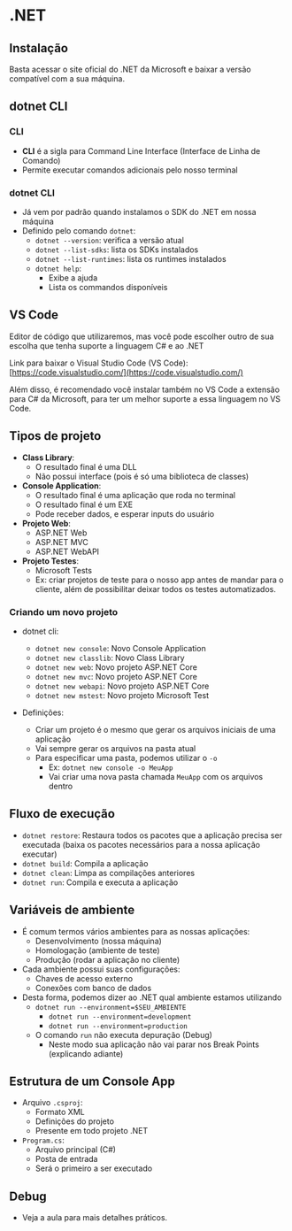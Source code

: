 # .NET

## Instalação

Basta acessar o site oficial do .NET da Microsoft e baixar a versão compatível com a sua máquina.

## dotnet CLI

### CLI

- **CLI** é a sigla para Command Line Interface (Interface de Linha de Comando)
- Permite executar comandos adicionais pelo nosso terminal

### dotnet CLI

- Já vem por padrão quando instalamos o SDK do .NET em nossa máquina
- Definido pelo comando `dotnet`:
    - `dotnet --version`: verifica a versão atual
    - `dotnet --list-sdks`: lista os SDKs instalados
    - `dotnet --list-runtimes`: lista os runtimes instalados
    - `dotnet help`:
        - Exibe a ajuda
        - Lista os commandos disponíveis  

## VS Code

Editor de código que utilizaremos, mas você pode escolher outro de sua escolha que tenha suporte a linguagem C# e ao .NET

Link para baixar o Visual Studio Code (VS Code): [https://code.visualstudio.com/](https://code.visualstudio.com/)

Além disso, é recomendado você instalar também no VS Code a extensão para C# da Microsoft, para ter um melhor suporte a essa linguagem no VS Code.

## Tipos de projeto

- **Class Library**:
    - O resultado final é uma DLL
    - Não possui interface (pois é só uma biblioteca de classes)
- **Console Application**:
    - O resultado final é uma aplicação que roda no terminal
    - O resultado final é um EXE
    - Pode receber dados, e esperar inputs do usuário
- **Projeto Web**:
    - ASP.NET Web
    - ASP.NET MVC
    - ASP.NET WebAPI
- **Projeto Testes**:
    - Microsoft Tests
    - Ex: criar projetos de teste para o nosso app antes de mandar para o cliente, além de possibilitar deixar todos os testes automatizados. 

### Criando um novo projeto

- dotnet cli:
    - `dotnet new console`: Novo Console Application
    - `dotnet new classlib`: Novo Class Library
    - `dotnet new web`: Novo projeto ASP.NET Core
    - `dotnet new mvc`: Novo projeto ASP.NET Core
    - `dotnet new webapi`: Novo projeto ASP.NET Core
    - `dotnet new mstest`: Novo projeto Microsoft Test

- Definições:
    - Criar um projeto é o mesmo que gerar os arquivos iniciais de uma aplicação
    - Vai sempre gerar os arquivos na pasta atual
    - Para especificar uma pasta, podemos utilizar o `-o`
        - Ex: `dotnet new console -o MeuApp`
        - Vai criar uma nova pasta chamada `MeuApp` com os arquivos dentro

## Fluxo de execução

- `dotnet restore`: Restaura todos os pacotes que a aplicação precisa ser executada (baixa os pacotes necessários para a nossa aplicação executar)
- `dotnet build`: Compila a aplicação
- `dotnet clean`: Limpa as compilações anteriores
- `dotnet run`: Compila e executa a aplicação 

## Variáveis de ambiente

- É comum termos vários ambientes para as nossas aplicações:
    - Desenvolvimento (nossa máquina)
    - Homologação (ambiente de teste)
    - Produção (rodar a aplicação no cliente)
- Cada ambiente possui suas configurações:
    - Chaves de acesso externo
    - Conexões com banco de dados
- Desta forma, podemos dizer ao .NET qual ambiente estamos utilizando
    - `dotnet run --environment=$SEU_AMBIENTE`
        - `dotnet run --environment=development`
        - `dotnet run --environment=production`
    - O comando `run` não executa depuração (Debug)
        - Neste modo sua aplicação não vai parar nos Break Points (explicando adiante)

## Estrutura de um Console App

- Arquivo `.csproj`:
    - Formato XML
    - Definições do projeto
    - Presente em todo projeto .NET
- `Program.cs`:
    - Arquivo principal (C#)
    - Posta de entrada
    - Será o primeiro a ser executado

## Debug

- Veja a aula para mais detalhes práticos. 

